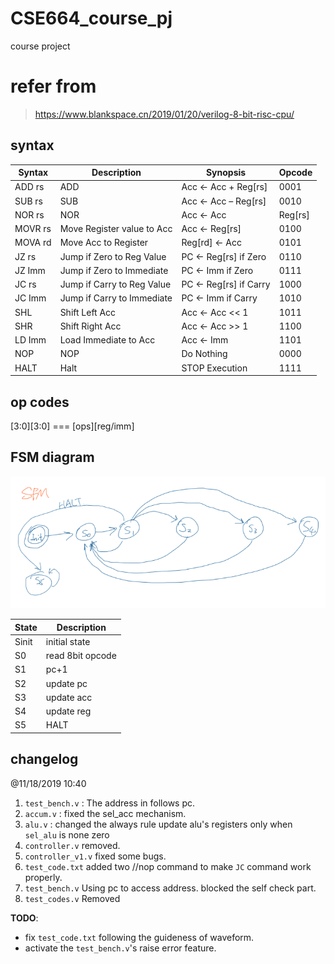 # CSE664_course_pj
course project


# refer from
> https://www.blankspace.cn/2019/01/20/verilog-8-bit-risc-cpu/

## syntax
|Syntax| Description| Synopsis| Opcode|
|---|---|---|---|
|ADD rs| ADD |Acc ← Acc + Reg[rs] |0001|
|SUB rs |SUB |Acc ← Acc – Reg[rs] |0010|
|NOR rs |NOR |Acc ← Acc | Reg[rs] |0011|
|MOVR rs |Move Register value to Acc| Acc ← Reg[rs] |0100|
|MOVA rd| Move Acc to Register| Reg[rd] ← Acc |0101|
|JZ rs |Jump if Zero to Reg Value| PC ← Reg[rs] if Zero |0110|
|JZ Imm |Jump if Zero to Immediate| PC ← Imm if Zero |0111|
|JC rs |Jump if Carry to Reg Value| PC ← Reg[rs] if Carry |1000|
|JC Imm |Jump if Carry to Immediate| PC ← Imm if Carry |1010|
|SHL |Shift Left Acc| Acc ← Acc << 1 |1011|
|SHR |Shift Right Acc| Acc ← Acc >> 1 |1100|
|LD Imm |Load Immediate to Acc |Acc ← Imm |1101|
|NOP |NOP |Do Nothing |0000|
|HALT| Halt |STOP Execution |1111 |

## op codes

[3:0][3:0] === [ops][reg/imm]

## FSM diagram
![sfm](./imgs/sfm.png)

|State|Description|
|---|---|
|Sinit|initial state|
|S0|read 8bit opcode|
|S1|pc+1|
|S2|update pc|
|S3|update acc|
|S4|update reg|
|S5|HALT|

## changelog
@11/18/2019 10:40
1. `test_bench.v` : The address in follows pc.
2. `accum.v` : fixed the sel_acc mechanism. 
3. `alu.v` : changed the always rule update alu's registers only when `sel_alu` is none zero
4. `controller.v` removed.
5. `controller_v1.v` fixed some bugs.
6. `test_code.txt` added two //nop command to make `JC` command work properly.
7. `test_bench.v` Using pc to access address. blocked the self check part. 
8. `test_codes.v` Removed

**TODO**:
- fix `test_code.txt` following the guideness of waveform.
- activate the `test_bench.v`'s raise error feature.